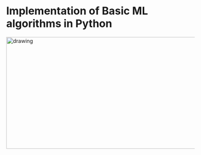 # Implementation of Basic ML algorithms in Python 
<img src="https://i.ytimg.com/vi/VxDaB7muReQ/maxresdefault.jpg" alt="drawing" width="700" height = 300/>
